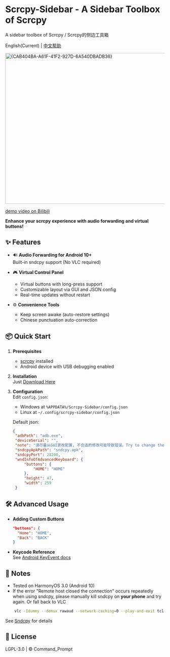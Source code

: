 # Scrcpy-Sidebar - A Sidebar Toolbox of Scrcpy
A sidebar toolbox of Scrcpy / Scrcpy的侧边工具箱

English(Current) | [中文帮助](README_zh.md)

<img width="960" height="476" alt="{CAB404BA-A61F-41F2-927D-6A540DBADB36}" src="https://github.com/user-attachments/assets/c0a94813-3de1-4cec-abfc-e94322254405" />

[demo video on Bilibili](https://www.bilibili.com/video/BV1cibXz6E3M)

**Enhance your scrcpy experience with audio forwarding and virtual buttons!**

## ✨ Features
- 🔊 **Audio Forwarding for Android 10+**  
  Built-in sndcpy support (No VLC required)
  
- 🎮 **Virtual Control Panel**  
  - Virtual buttons with long-press support  
  - Customizable layout via GUI and JSON config  
  - Real-time updates without restart  

- ⚙️ **Convenience Tools**  
  - Keep screen awake (auto-restore settings)    
  - Chinese punctuation auto-correction  

## 📦 Quick Start
1. **Prerequisites**  
   - [scrcpy](https://github.com/Genymobile/scrcpy) installed  
   - Android device with USB debugging enabled

2. **Installation**  
    Just [Download Here](https://github.com/CommandPrompt-Wang/Scrcpy-Sidebar/releases)

3. **Configuration**  
   Edit `config.json`:
   - Windows at `%APPDATA%/Scrcpy-Sidebar/config.json`
   - Linux at `~/.config/scrcpy-sidebar/config.json`
   
   Default json: 
   ```json
   {
    "adbPath": "adb.exe",
    "deviceSerial": "",
    "note": "请尽量从GUI更改配置, 不合适的修改可能导致错误。Try to change the configuration from the GUI. Inappropriate modifications may cause errors.",
    "sndcpyApkPath": "sndcpy.apk",
    "sndcpyPort": 28200,
    "wndInfoOfAdvancedKeyboard": {
        "buttons": {
            "HOME": "HOME"
        },
        "height": 47,
        "width": 259
    }
   ```

## 🛠️ Advanced Usage
- **Adding Custom Buttons**  
  ```json
  "buttons": {
    "Home": "HOME",
    "Back": "BACK"
  }
  ```

- **Keycode Reference**  
  See [Android KeyEvent docs](https://developer.android.com/reference/android/view/KeyEvent)

## 📝 Notes
- Tested on HarmonyOS 3.0 (Android 10)
- If the error "Remote host closed the connection" occurs repeatedly when using sndcpy, please manually kill sndcpy on **your phone** and try again. Or fall back to VLC
```bash
    vlc -Idummy --demux rawaud --network-caching=0 --play-and-exit tcl://localhost:28200   #if you havn't changed the port number
``` 
See [Sndcpy](https://github.com/rom1v/sndcpy?tab=readme-ov-file#requirements) for details  


## 📄 License
LGPL-3.0 | © Command_Prompt

